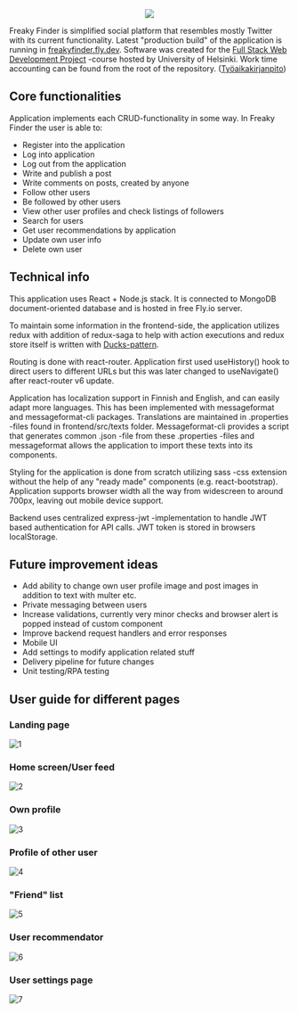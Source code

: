 
<div align="center"><img src="https://user-images.githubusercontent.com/32764933/220119594-8e9ba24f-164b-4285-b925-19fdad5063c9.png" /></div>


Freaky Finder is simplified social platform that resembles mostly Twitter with its current functionality. Latest "production build" of the application is running in [freakyfinder.fly.dev](https://freakyfinder.fly.dev/). Software was created for the [Full Stack Web Development Project](https://studies.helsinki.fi/courses/cur/otm-67e986ac-78ad-4e2b-aef7-e01cc7f4ec3c/CSM141093/Full_Stack_Web_Development_Project) -course hosted by University of Helsinki. Work time accounting can be found from the root of the repository. ([Työaikakirjanpito](https://github.com/willmana/FreakyFinder/blob/master/timesheet.md))

## Core functionalities
Application implements each CRUD-functionality in some way. In Freaky Finder the user is able to:
* Register into the application
* Log into application
* Log out from the application
* Write and publish a post
* Write comments on posts, created by anyone
* Follow other users
* Be followed by other users
* View other user profiles and check listings of followers
* Search for users
* Get user recommendations by application
* Update own user info
* Delete own user


## Technical info

This application uses React + Node.js stack. It is connected to MongoDB document-oriented database and is hosted in free Fly.io server. 

To maintain some information in the frontend-side, the application utilizes redux with addition of redux-saga to help with action executions and redux store itself is written with [Ducks-pattern](https://github.com/erikras/ducks-modular-redux).

Routing is done with react-router. Application first used useHistory() hook to direct users to different URLs but this was later changed to useNavigate() after react-router v6 update.

Application has localization support in Finnish and English, and can easily adapt more languages. This has been implemented with messageformat and messageformat-cli packages. Translations are maintained in .properties -files found in frontend/src/texts folder. Messageformat-cli provides a script that generates common .json -file from these .properties -files and messageformat allows the application to import these texts into its components.

Styling for the application is done from scratch utilizing sass -css extension without the help of any "ready made" components (e.g. react-bootstrap). Application supports browser width all the way from widescreen to around 700px, leaving out mobile device support.

Backend uses centralized express-jwt -implementation to handle JWT based authentication for API calls. JWT token is stored in browsers localStorage.

## Future improvement ideas

* Add ability to change own user profile image and post images in addition to text with multer etc.
* Private messaging between users
* Increase validations, currently very minor checks and browser alert is popped instead of custom component
* Improve backend request handlers and error responses
* Mobile UI
* Add settings to modify application related stuff
* Delivery pipeline for future changes
* Unit testing/RPA testing


## User guide for different pages
### Landing page
![1](https://user-images.githubusercontent.com/32764933/220179266-e38b341b-8f85-4fff-b5b7-bd8c9ef5ee56.jpeg)

### Home screen/User feed
![2](https://user-images.githubusercontent.com/32764933/220179319-b137ad98-525d-4c41-80a2-9f28e55ceba9.jpeg)

### Own profile
![3](https://user-images.githubusercontent.com/32764933/220179458-71630b18-5a77-4098-945f-b36eb9d6ca33.jpeg)

### Profile of other user
![4](https://user-images.githubusercontent.com/32764933/220179480-53b9bc09-ced0-452e-8943-bf4c124821d8.jpeg)

### "Friend" list
![5](https://user-images.githubusercontent.com/32764933/220179497-fb5f7efe-dd26-4120-bbc5-4dfc36385e38.jpeg)

### User recommendator
![6](https://user-images.githubusercontent.com/32764933/220179603-795c1fa8-d1cd-4f13-8916-f59724893cbd.jpeg)

### User settings page
![7](https://user-images.githubusercontent.com/32764933/220179655-bd2b25cb-4136-4f50-af41-bb54a309af66.jpeg)
